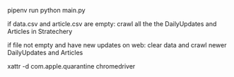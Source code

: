 pipenv run python main.py


if data.csv and article.csv are empty:
crawl all the the DailyUpdates and Articles in Stratechery

if file not empty and have new updates on web:
clear data and crawl newer DailyUpdates and Articles



xattr -d com.apple.quarantine chromedriver 
